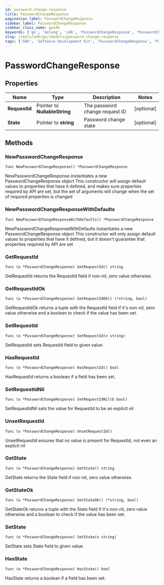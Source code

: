 ```yaml
---
id: password-change-response
title: PasswordChangeResponse
pagination_label: PasswordChangeResponse
sidebar_label: PasswordChangeResponse
sidebar_class_name: gosdk
keywords: ['go', 'Golang', 'sdk', 'PasswordChangeResponse', 'PasswordChangeResponse'] 
slug: /tools/sdk/go//models/password-change-response
tags: ['SDK', 'Software Development Kit', 'PasswordChangeResponse', 'PasswordChangeResponse']
---
```


# PasswordChangeResponse

## Properties

Name | Type | Description | Notes
------------ | ------------- | ------------- | -------------
**RequestId** | Pointer to **NullableString** | The password change request ID | [optional] 
**State** | Pointer to **string** | Password change state | [optional] 

## Methods

### NewPasswordChangeResponse

`func NewPasswordChangeResponse() *PasswordChangeResponse`

NewPasswordChangeResponse instantiates a new PasswordChangeResponse object
This constructor will assign default values to properties that have it defined,
and makes sure properties required by API are set, but the set of arguments
will change when the set of required properties is changed

### NewPasswordChangeResponseWithDefaults

`func NewPasswordChangeResponseWithDefaults() *PasswordChangeResponse`

NewPasswordChangeResponseWithDefaults instantiates a new PasswordChangeResponse object
This constructor will only assign default values to properties that have it defined,
but it doesn't guarantee that properties required by API are set

### GetRequestId

`func (o *PasswordChangeResponse) GetRequestId() string`

GetRequestId returns the RequestId field if non-nil, zero value otherwise.

### GetRequestIdOk

`func (o *PasswordChangeResponse) GetRequestIdOk() (*string, bool)`

GetRequestIdOk returns a tuple with the RequestId field if it's non-nil, zero value otherwise
and a boolean to check if the value has been set.

### SetRequestId

`func (o *PasswordChangeResponse) SetRequestId(v string)`

SetRequestId sets RequestId field to given value.

### HasRequestId

`func (o *PasswordChangeResponse) HasRequestId() bool`

HasRequestId returns a boolean if a field has been set.

### SetRequestIdNil

`func (o *PasswordChangeResponse) SetRequestIdNil(b bool)`

 SetRequestIdNil sets the value for RequestId to be an explicit nil

### UnsetRequestId
`func (o *PasswordChangeResponse) UnsetRequestId()`

UnsetRequestId ensures that no value is present for RequestId, not even an explicit nil
### GetState

`func (o *PasswordChangeResponse) GetState() string`

GetState returns the State field if non-nil, zero value otherwise.

### GetStateOk

`func (o *PasswordChangeResponse) GetStateOk() (*string, bool)`

GetStateOk returns a tuple with the State field if it's non-nil, zero value otherwise
and a boolean to check if the value has been set.

### SetState

`func (o *PasswordChangeResponse) SetState(v string)`

SetState sets State field to given value.

### HasState

`func (o *PasswordChangeResponse) HasState() bool`

HasState returns a boolean if a field has been set.


